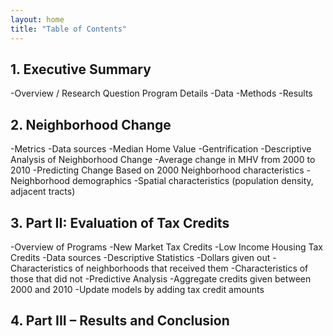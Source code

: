 ```yaml
---
layout: home
title: "Table of Contents"
---
```

## 1. Executive Summary
-Overview / Research Question Program Details
-Data
-Methods
-Results
## 2. Neighborhood Change
-Metrics
  -Data sources
  -Median Home Value
  -Gentrification
-Descriptive Analysis of Neighborhood Change
-Average change in MHV from 2000 to 2010
-Predicting Change Based on 2000 Neighborhood characteristics
  -Neighborhood demographics
  -Spatial characteristics (population density, adjacent tracts)
## 3. Part II: Evaluation of Tax Credits
-Overview of Programs
  -New Market Tax Credits
  -Low Income Housing Tax Credits
-Data sources
-Descriptive Statistics
  -Dollars given out
  -Characteristics of neighborhoods that received them
  -Characteristics of those that did not
-Predictive Analysis
  -Aggregate credits given between 2000 and 2010
  -Update models by adding tax credit amounts
## 4. Part III – Results and Conclusion
